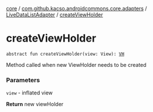 [core](../../index.md) / [com.github.kacso.androidcommons.core.adapters](../index.md) / [LiveDataListAdapter](index.md) / [createViewHolder](./create-view-holder.md)

# createViewHolder

`abstract fun createViewHolder(view: View): `[`VH`](index.md#VH)

Method called when new ViewHolder needs to be created

### Parameters

`view` - inflated view

**Return**
new viewHolder

